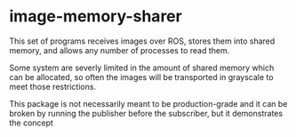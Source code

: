image-memory-sharer
===================

This set of programs receives images over ROS, stores them into shared memory, and allows any number of processes to read them.

Some system are severly limited in the amount of shared memory which can be allocated, so often the images will be transported in grayscale to meet those restrictions.

This package is not necessarily meant to be production-grade and it can be broken by running the publisher before the subscriber, but it demonstrates the concept
